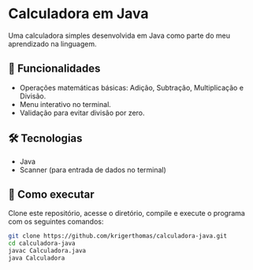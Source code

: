 # Calculadora em Java

Uma calculadora simples desenvolvida em Java como parte do meu aprendizado na linguagem.

## 🚀 Funcionalidades

- Operações matemáticas básicas: Adição, Subtração, Multiplicação e Divisão.
- Menu interativo no terminal.
- Validação para evitar divisão por zero.

## 🛠 Tecnologias

- Java  
- Scanner (para entrada de dados no terminal)

## 📌 Como executar

Clone este repositório, acesse o diretório, compile e execute o programa com os seguintes comandos:  

```bash
git clone https://github.com/krigerthomas/calculadora-java.git
cd calculadora-java
javac Calculadora.java
java Calculadora
